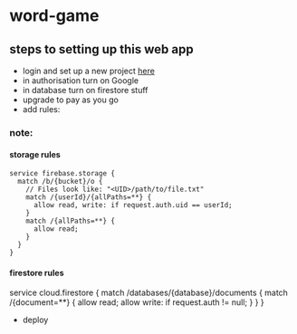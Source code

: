 # word-game
## steps to setting up this web app

* login and set up a new project [here](https://console.firebase.google.com)
* in authorisation turn on Google
* in database turn on firestore stuff
* upgrade to pay as you go
* add rules:

### note:
#### storage rules
    service firebase.storage {
      match /b/{bucket}/o {
        // Files look like: "<UID>/path/to/file.txt"
        match /{userId}/{allPaths=**} {
          allow read, write: if request.auth.uid == userId;
        }
        match /{allPaths=**} {
          allow read;
        }
      }
    }
    
#### firestore rules
service cloud.firestore {
  match /databases/{database}/documents {
    match /{document=**} {
      allow read;
      allow write: if request.auth != null;
    } 
  }
}

* deploy
